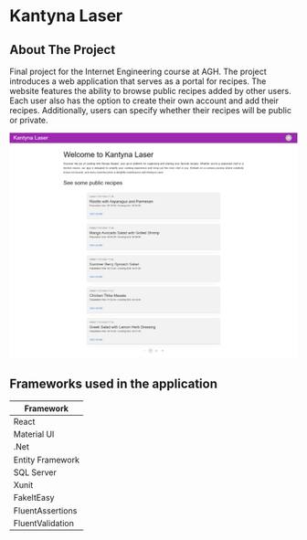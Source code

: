# Kantyna Laser


## About The Project

Final project for the Internet Engineering course at AGH.
The project introduces a web application that serves as a portal for recipes.
The website features the ability to browse public recipes added by other users. Each user also has the option to create their own account and add their recipes. Additionally, users can specify whether their recipes will be public or private.

[![Product Name Screen Shot][product-screenshot]](https://example.com)

## Frameworks used in the application

| Framework         |
| -------------     |
| React             | 
| Material UI       |   
| .Net              |
| Entity Framework  | 
| SQL Server        |
| Xunit             |
| FakeItEasy        |
| FluentAssertions  |
| FluentValidation  |


[product-screenshot]: KantynaLaser/images/KantynaLaser.png
[React.js]: https://img.shields.io/badge/React-20232A?style=for-the-badge&logo=react&logoColor=61DAFB
[DotNet]: https://img.shields.io/badge/.Net-gray?logo=dotnet

